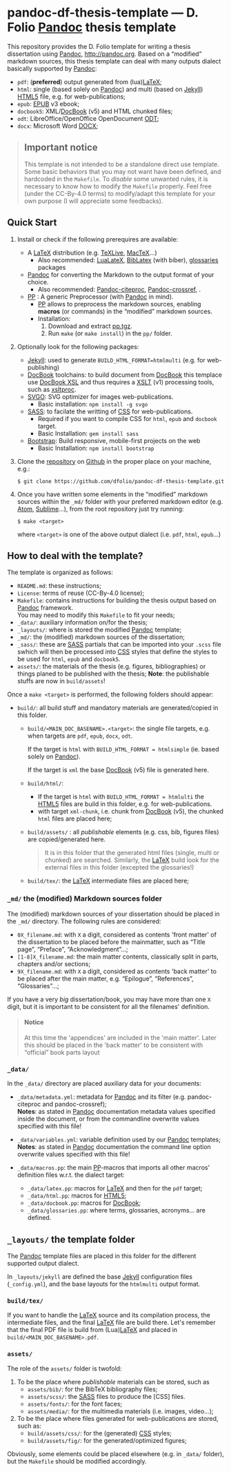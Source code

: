 # pandoc-df-thesis-template — D. Folio [Pandoc] thesis template

This repository provides the D. Folio template for writing a thesis dissertation using [Pandoc], <http://pandoc.org>. Based on a “modified” markdown sources, this thesis template can deal with many outputs dialect basically supported by [Pandoc]:

- `pdf`: (**preferred**) output generated from (lua)[LaTeX];
- `html`: single (based solely on [Pandoc]) and multi (based on [Jekyll])  [HTML5] file, e.g. for web-publications;
- `epub`: [EPUB] v3 ebook;
- `docbook5`: XML/[DocBook] (v5) and HTML chunked files;
- `odt`: LibreOffice/OpenOffice OpenDocument [ODT];
- `docx`: Microsoft Word [DOCX];

> ## Important notice
> This template is not intended to be a standalone direct use template. Some basic behaviors that you may not want have been defined, and hardcoded in the `Makefile`. To *disable* some unwanted rules, it is necessary to know how to modify the `Makefile` properly.
> Feel free (under the CC-By-4.0 terms) to modify/adapt this template for your own purpose (I will appreciate some feedbacks).

## Quick Start

1. Install or check if the following prerequires are available:
   - A [LaTeX] distribution (e.g. [TeXLive](http://www.tug.org/texlive/), [MacTeX](https://tug.org/mactex/)…)
     - Also recommended: [LuaLateX](http://www.luatex.org/), [BibLatex](https://github.com/plk/biblatex/) (with biber), [glossaries](http://www.ctan.org/pkg/glossaries/) packages
   - [Pandoc] for converting the Markdown to the output format of your choice.
     - Also recommended: [Pandoc-citeproc](https://github.com/jgm/pandoc-citeproc), [Pandoc-crossref](http://lierdakil.github.io/pandoc-crossref/), .
   - [PP](**mandatory**) : A generic Preprocessor (with [Pandoc] in mind).
     - [PP] allows to preprocess the markdown sources, enabling **macros** (or commands) in the “modified” markdown sources.
     - Installation:
       1. Download and extract [pp.tgz](https://cdsoft.fr/pp/pp.tgz).
       2. Run `make` (or `make install`) in the `pp/` folder.
2. Optionally look for the following packages:
   - [Jekyll]: used to generate `BUILD_HTML_FORMAT=htmlmulti` (e.g. for web-publishing)
   - [DocBook] toolchains: to build document from [DocBook] this templace use [DocBook XSL](http://www.sagehill.net/book-description.html) and thus requires a [XSLT](https://www.w3.org/TR/xslt/) (v1) processing tools, such as [xsltproc](http://xmlsoft.org/XSLT/xsltproc.html).
   - [SVGO](https://github.com/svg/svgo): SVG optimizer for images web-publications.
     - Basic installation: `npm install -g svgo`
   - [SASS]: to facilate the writting of [CSS](https://www.w3schools.com/css/) for web-publications.
     - Required if you want to compile CSS for `html`, `epub` and `docbook` target.
     - Basic Installation: `gem install sass`
   - [Bootstrap](https://getbootstrap.com): Build responsive, mobile-first projects on the web
     - Basic Installation: `npm install bootstrap`
3. Clone the [repository](https://github.com/dfolio/pandoc-df-thesis-template) on [Github](https://github.com/) in the proper place on your machine, e.g.:

   ```{sh}
   $ git clone https://github.com/dfolio/pandoc-df-thesis-template.git
   ```

4. Once you have written some elements in the “modified” markdown sources within the `_md/` folder with your preferred markdown editor (e.g. [Atom](https://atom.io), [Sublime](https://www.sublimetext.com/)…), from the root repository just try running:

   ```{sh}
   $ make <target>
   ```

   where `<target>` is one of the above output dialect (i.e. `pdf`, `html`, `epub`…)

## How to deal with the template?

The template is organized as follows:

- `README.md`: these instructions;
- `License`: terms of reuse (CC-By-4.0 license);
- `Makefile`: contains instructions for building the thesis output based on [Pandoc] framework.\
   You may need to modify this `Makefile` to fit your needs;
- `_data/`: auxiliary information on/for the thesis;
- `_layouts/`: where is stored the modified [Pandoc] template;
- `_md/`: the (modified) markdown sources of the dissertation;
- `_sass/`: these are [SASS] partials that can be imported into your `.scss` file swhich will then be processed into [CSS](https://www.w3schools.com/css/) styles that define the styles to be used for `html`, `epub` and `docbook5`.
- `assets/`: the materials of the thesis (e.g. figures, bibliographies) or things planed to be published with the thesis;
  **Note**: the publishable stuffs are now in `build/assets`!

Once a `make <target>` is performed, the following folders should appear:

- `build/`: all build stuff and mandatory materials are generated/copied in this folder. 

  - `build/<MAIN_DOC_BASENAME>.<target>`: the single file targets, e.g. when targets are `pdf`, `epub`, `docx`, `odt`.

      If the target is `html` with `BUILD_HTML_FORMAT = htmlsimple` (ie. based solely on [Pandoc]).

      If the target is `xml`  the base [DocBook] (v5)  file is generated here.

  - `build/html/`: 

     -  If the target is `html` with `BUILD_HTML_FORMAT = htmlulti` the [HTML5] files are build in this folder, e.g. for web-publications.
     - with target `xml-chunk`, i.e. chunk from  [DocBook] (v5), the chunked `html` files are placed here;

  - `build/assets/` : all *publishable*  elements (e.g. css, bib, figures files) are copied/generated here. 

     > It is in this folder that the generated html files (single, multi or chunked) are searched.
     > Similarly, the [LaTeX]  build look for the external files in this folder (excepted the glossaries!)

  - `build/tex/`: the [LaTeX] intermediate files are placed here;

### `_md/` the (modified) Markdown sources folder

The (modified) markdown sources of your dissertation should be placed in the
`_md/` directory. The following rules are considered:

- `0X_filename.md`: with `X` a digit, considered as contents 'front matter' of the dissertation to be placed before the mainmatter, such as  “Title page”, “Preface”, “Acknowledgment”…;
- `[1-8]X_filename.md`: the main matter contents, classically split in parts, chapters and/or sections;
- `9X_filename.md`: with `X` a digit, considered as contents 'back matter' to be placed after the main matter, e.g. “Epilogue”, “References”, “Glossaries”…;

If you have a very _big_ dissertation/book, you may have more than one `X` digit, but it is important to be consistent for all the filenames' definition.

> #### Notice
> At this time the 'appendices' are included in the 'main matter'. 
> Later this should be placed in the 'back matter' to be consistent with “official” book parts layout 

### `_data/`

In the `_data/` directory are placed auxiliary data for your documents:

- `_data/metadata.yml`: metadata for [Pandoc] and its filter (e.g. pandoc-citeproc and pandoc-crossref); \
    **Notes**: as stated in [Pandoc] documentation metadata values specified inside the document, or from the commandline overwrite values specified with this file!

- `_data/variables.yml`: variable definition used by our [Pandoc] templates; \
    **Notes**: as stated in [Pandoc] documentation the command line option overwrite values specified with this file!

- `_data/macros.pp`: the main [PP]-macros that imports all other macros' definition files w.r.t. the dialect target:
    - `_data/latex.pp`: macros for [LaTeX] and then for the `pdf` target;
    - `_data/html.pp`: macros for [HTML5];
    - `_data/docbook.pp`: macros for [DocBook];
    - `_data/glossaries.pp`: where terms, glossaries, acronyms… are defined.

## `_layouts/` the template folder

The [Pandoc] template files are placed in this folder for the different supported output dialect.

In `_layouts/jekyll` are defined the base [Jekyll] configuration files (`_config.yml`), and the base layouts for the `htmlmulti` output format. 


### `build/tex/`

If you want to handle the [LaTeX] source and its compilation process, the intermediate files, and the final [LaTeX] file are build there.
Let's remember that the final PDF file is build from (Lua)[LaTeX] and placed in `build/<MAIN_DOC_BASENAME>.pdf`.

### `assets/`

The role of the `assets/` folder is twofold:

1. To be the place where _publishable_ materials can be stored, such as
   - `assets/bib/`: for the BibTeX bibliography files;
   - `assets/scss/`: the [SASS] files to produce the [CSS] files.
   - `assets/fonts/`: for the font faces;
   - `assets/media/`: for the multimedia materials (i.e. images, video…);
2. To be the place where files generated for web-publications are stored, such as:
   - `build/assets/css/`: for the (generated) [CSS](https://www.w3schools.com/css/) styles;
   - `build/assets/fig/`: for the generated/optimized figures;

Obviously, some elements could be placed elsewhere (e.g. in `_data/` folder), but the `Makefile` should be modified accordingly.

[Pandoc]: http://pandoc.org
[LaTeX]: http://www.latex-project.org/
[HTML5]: http://www.w3.org/TR/html5/
[EPUB]: http://idpf.org/epub
[DocBook]: http://docbook.org/
[odt]: http://en.wikipedia.org/wiki/OpenDocument
[docx]: https://en.wikipedia.org/wiki/Office_Open_XML
[pp]: https://cdsoft.fr/pp/
[Jekyll]: https://jekyllrb.com/
[SASS]: https://github.com/sass/ruby-sass

